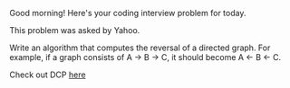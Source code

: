 Good morning! Here's your coding interview problem for today.

This problem was asked by Yahoo.

Write an algorithm that computes the reversal of a directed graph. For example, if a graph consists of A -> B -> C, it should become A <- B <- C.

Check out DCP [here](https://www.dailycodingproblem.com/)